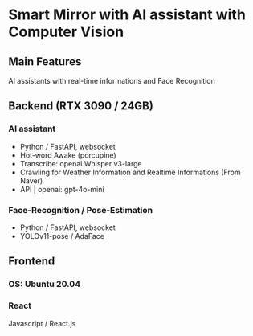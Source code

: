 # Smart Mirror with AI assistant with Computer Vision

## Main Features

AI assistants with real-time informations
and Face Recognition

## Backend (RTX 3090 / 24GB)

### AI assistant

- Python / FastAPI, websocket
- Hot-word Awake (porcupine)
- Transcribe: openai Whisper v3-large
- Crawling for Weather Information and Realtime Informations (From Naver)
- API | openai: gpt-4o-mini

### Face-Recognition / Pose-Estimation
- Python / FastAPI, websocket
- YOLOv11-pose / AdaFace

## Frontend

### OS: Ubuntu 20.04

### React
Javascript / React.js
